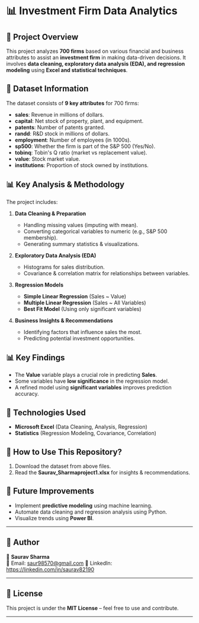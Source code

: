 # 📊 Investment Firm Data Analytics

## 📌 Project Overview
This project analyzes **700 firms** based on various financial and business attributes to assist an **investment firm** in making data-driven decisions. It involves **data cleaning, exploratory data analysis (EDA), and regression modeling** using **Excel and statistical techniques**.

## 📂 Dataset Information
The dataset consists of **9 key attributes** for 700 firms:
- **sales**: Revenue in millions of dollars.
- **capital**: Net stock of property, plant, and equipment.
- **patents**: Number of patents granted.
- **randd**: R&D stock in millions of dollars.
- **employment**: Number of employees (in 1000s).
- **sp500**: Whether the firm is part of the S&P 500 (Yes/No).
- **tobinq**: Tobin's Q ratio (market vs replacement value).
- **value**: Stock market value.
- **institutions**: Proportion of stock owned by institutions.

## 📊 Key Analysis & Methodology
The project includes:
1. **Data Cleaning & Preparation**
   - Handling missing values (imputing with mean).
   - Converting categorical variables to numeric (e.g., S&P 500 membership).
   - Generating summary statistics & visualizations.

2. **Exploratory Data Analysis (EDA)**
   - Histograms for sales distribution.
   - Covariance & correlation matrix for relationships between variables.

3. **Regression Models**
   - **Simple Linear Regression** (Sales ~ Value)
   - **Multiple Linear Regression** (Sales ~ All Variables)
   - **Best Fit Model** (Using only significant variables)

4. **Business Insights & Recommendations**
   - Identifying factors that influence sales the most.
   - Predicting potential investment opportunities.

## 📊 Key Findings
- The **Value** variable plays a crucial role in predicting **Sales**.
- Some variables have **low significance** in the regression model.
- A refined model using **significant variables** improves prediction accuracy.

## 🔧 Technologies Used
- **Microsoft Excel** (Data Cleaning, Analysis, Regression)
- **Statistics** (Regression Modeling, Covariance, Correlation)


## 🚀 How to Use This Repository?
1. Download the dataset from above files.
2. Read the **Saurav_Sharmaproject1.xlsx** for insights & recommendations.

## 📝 Future Improvements
- Implement **predictive modeling** using machine learning.
- Automate data cleaning and regression analysis using Python.
- Visualize trends using **Power BI**.

---

## 📌 Author
👤 **Saurav Sharma**  
📧 Email: saur98570@gmail.com
💼 LinkedIn: https://linkedin.com/in/saurav82190


---

## 📜 License
This project is under the **MIT License** – feel free to use and contribute.

---
